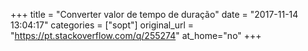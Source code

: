 +++
title = "Converter valor de tempo de duração"
date = "2017-11-14 13:04:17"
categories = ["sopt"]
original_url = "https://pt.stackoverflow.com/q/255274"
at_home="no"
+++

